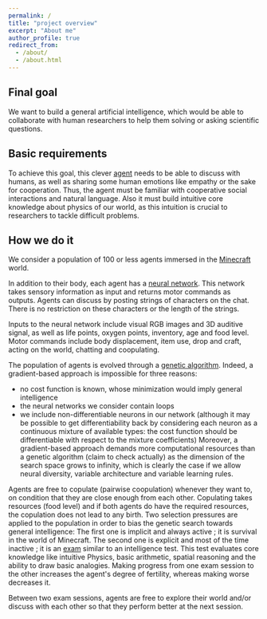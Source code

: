 ```yaml
---
permalink: /
title: "project overview"
excerpt: "About me"
author_profile: true
redirect_from: 
  - /about/
  - /about.html
---
```


## Final goal
We want to build a general artificial intelligence, which would be able to collaborate with human researchers to help them solving or asking scientific questions.

## Basic requirements
To achieve this goal, this clever [agent](/agents) needs to be able to discuss with humans, as well as sharing some human emotions like empathy or the sake for cooperation.
Thus, the agent must be familiar with cooperative social interactions and natural language.
Also it must build intuitive core knowledge about physics of our world, as this intuition is crucial to researchers to tackle difficult problems.

## How we do it
We consider a population of 100 or less agents immersed in the [Minecraft](https://minecraft.wiki/) world.

In addition to their body, each agent has a [neural network](/neural_network).
This network takes sensory information as input and returns motor commands as outputs.
Agents can discuss by posting strings of characters on the chat.
There is no restriction on these characters or the length of the strings.

Inputs to the neural network include visual RGB images and 3D auditive signal, as well as life points, oxygen points, inventory, age and food level.
Motor commands include body displacement, item use, drop and craft, acting on the world, chatting and coopulating.

The population of agents is evolved through a [genetic algorithm](/genetic_algo).
Indeed, a gradient-based approach is impossible for three reasons:
* no cost function is known, whose minimization would imply general intelligence
* the neural networks we consider contain loops
* we include non-differentiable neurons in our network (although it may be possible to get differentiability back by considering each neuron as a continuous mixture of available types: the cost function should be differentiable with respect to the mixture coefficients)
Moreover, a gradient-based approach demands more computational resources than a genetic algorithm (claim to check actually) as the dimension of the search space grows to infinity, which is clearly the case if we allow neural diversity, variable architecture and variable learning rules.

Agents are free to copulate (pairwise coopulation) whenever they want to, on condition that they are close enough from each other.
Copulating takes resources (food level) and if both agents do have the required resources, the copulation does not lead to any birth.
Two selection pressures are applied to the population in order to bias the genetic search towards general intelligence:
The first one is implicit and always active ; it is survival in the world of Minecraft.
The second one is explicit and most of the time inactive ; it is an [exam](/exams) similar to an intelligence test.
This test evaluates core knowledge like intuitive Physics, basic arithmetic, spatial reasoning and the ability to draw basic analogies.
Making progress from one exam session to the other increases the agent's degree of fertility, whereas making worse decreases it.

Between two exam sessions, agents are free to explore their world and/or discuss with each other so that they perform better at the next session.
